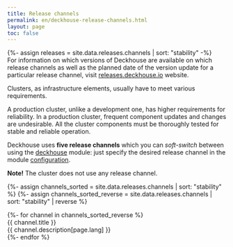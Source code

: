 ```yaml
---
title: Release channels
permalink: en/deckhouse-release-channels.html
layout: page
toc: false
---
```

<link rel="stylesheet" type="text/css" href='{{ assets["releases.css"].digest_path }}' />
{%- assign releases = site.data.releases.channels | sort: "stability" -%}

<div class="docs__information warning active">
For information on which versions of Deckhouse are available on which release channels as well as the planned date of the version update for a particular release channel, visit  <a href="https://releases.deckhouse.io" target="_blank">releases.deckhouse.io</a> website.
</div>  

Clusters, as infrastructure elements, usually have to meet various requirements.

A production cluster, unlike a development one, has higher requirements for reliability. In a production cluster, frequent component updates and changes are undesirable. All the cluster components must be thoroughly tested for stable and reliable operation.

Deckhouse uses **five release channels** which you can *soft-switch* between using the [deckhouse](modules/002-deckhouse/) module: just specify the desired release channel in the module [configuration](modules/002-deckhouse/configuration.html#parameters-releasechannel).

<div id="releases__stale__block" class="releases__info releases__stale__warning" >
  <strong>Note!</strong> The cluster does not use any release channel.
</div>

{%- assign channels_sorted = site.data.releases.channels | sort: "stability" %}
{%- assign channels_sorted_reverse = site.data.releases.channels | sort: "stability" | reverse  %}

<div class="page__container page_releases" markdown="0">
<div class="releases__menu">
{%- for channel in channels_sorted_reverse %}
    <div class="releases__menu-item releases__menu--channel--{{ channel.name }}">
        <div class="releases__menu-item-header">
            <div class="releases__menu-item-title releases__menu--channel--{{ channel.name }}">
                {{ channel.title }}
            </div>
        </div>
        <div class="releases__menu-item-description">
            {{ channel.description[page.lang] }}
        </div>
    </div>
{%- endfor %}
</div>
</div>
